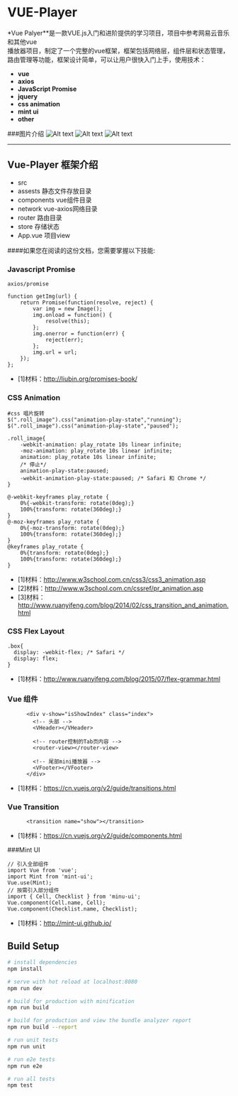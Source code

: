 # VUE-Player



*Vue Palyer**是一款VUE.js入门和进阶提供的学习项目，项目中参考网易云音乐和其他vue  
播放器项目，制定了一个完整的vue框架，框架包括网络层，组件层和状态管理，路由管理等功能，框架设计简单，可以让用户很快入门上手，使用技术：
 
- **vue** 
- **axios**
- **JavaScript Promise**
- **jquery**
- **css animation**
- **mint ui**
- **other**

###图片介绍
![Alt text](./img/1.png)
![Alt text](./img/2.png)
![Alt text](./img/3.png)

-------------------


## Vue-Player 框架介绍
- src
- assests 静态文件存放目录
- components vue组件目录
- network vue-axios网络目录
- router 路由目录
- store 存储状态
- App.vue 项目view


####如果您在阅读的这份文档，您需要掌握以下技能: 

### Javascript Promise
``` 
axios/promise

function getImg(url) {  
    return Promise(function(resolve, reject) {  
        var img = new Image();  
        img.onload = function() {  
            resolve(this);  
        };  
        img.onerror = function(err) {  
            reject(err);  
        };
        img.url = url;  
    });  
}; 

```
- [1]材料：http://liubin.org/promises-book/

### CSS Animation
```
#css 唱片旋转
$(".roll_image").css("animation-play-state","running");
$(".roll_image").css("animation-play-state","paused");

.roll_image{
    -webkit-animation: play_rotate 10s linear infinite;
    -moz-animation: play_rotate 10s linear infinite;
    animation: play_rotate 10s linear infinite;
    /* 停止*/
    animation-play-state:paused;
    -webkit-animation-play-state:paused; /* Safari 和 Chrome */
}

@-webkit-keyframes play_rotate {
    0%{-webkit-transform: rotate(0deg);}
    100%{transform: rotate(360deg);}
}
@-moz-keyframes play_rotate {
    0%{-moz-transform: rotate(0deg);}
    100%{transform: rotate(360deg);}
}
@keyframes play_rotate {
    0%{transform: rotate(0deg);}
    100%{transform: rotate(360deg);}
}
```

- [1]材料：http://www.w3school.com.cn/css3/css3_animation.asp
- [2]材料：http://www.w3school.com.cn/cssref/pr_animation.asp
- [3]材料：http://www.ruanyifeng.com/blog/2014/02/css_transition_and_animation.html


### CSS Flex Layout
```
.box{
  display: -webkit-flex; /* Safari */
  display: flex;
}

```
- [1]材料：http://www.ruanyifeng.com/blog/2015/07/flex-grammar.html


### Vue 组件
```
      <div v-show="isShowIndex" class="index">
        <!-- 头部 -->
        <VHeader></VHeader>

        <!-- router控制的Tab页内容 -->
        <router-view></router-view>

        <!-- 尾部mini播放器 -->
        <VFooter></VFooter>
      </div>
```
- [1]材料：https://cn.vuejs.org/v2/guide/transitions.html

### Vue Transition
```
      <transition name="show"></transition>
```
- [1]材料：https://cn.vuejs.org/v2/guide/components.html


###Mint UI
```
// 引入全部组件
import Vue from 'vue';
import Mint from 'mint-ui';
Vue.use(Mint);
// 按需引入部分组件
import { Cell, Checklist } from 'minu-ui';
Vue.component(Cell.name, Cell);
Vue.component(Checklist.name, Checklist);
```
- [1]材料：http://mint-ui.github.io/


## Build Setup

``` bash
# install dependencies
npm install

# serve with hot reload at localhost:8080
npm run dev

# build for production with minification
npm run build

# build for production and view the bundle analyzer report
npm run build --report

# run unit tests
npm run unit

# run e2e tests
npm run e2e

# run all tests
npm test
```

